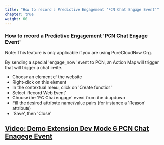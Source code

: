 ```yaml
---
title: "How to record a Predictive Engagement 'PCN Chat Engage Event'"
chapter: true
weight: 60
---
```



### How to record a Predictive Engagement 'PCN Chat Engage Event'

Note: This feature is only applicable if you are using PureCloudNow Org.

By sending a special 'engage_now' event to PCN, an Action Map will trigger that will trigger a chat invite.

- Choose an element of the website
- Right-click on this element
- In the contextual menu, click on 'Create function'
- Select 'Record Web Event'
- Choose the 'PC Chat engage' event from the dropdown
- Fill the desired attribute name/value pairs (for instance a 'Reason' attribute)
- 'Save', then 'Close'

## [Video: Demo Extension Dev Mode 6 PCN Chat Enagege Event](https://youtu.be/XW8yANQ01L8)
